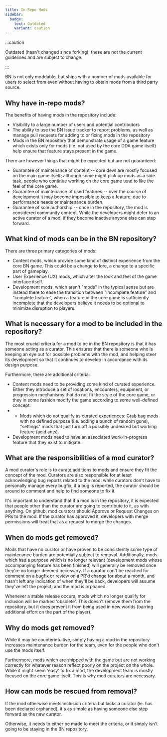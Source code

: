 ```yaml
---
title: In-Repo Mods
sidebar:
  badge:
    text: Outdated
    variant: caution
---
```


:::caution

Outdated (hasn't changed since forking), these are not the current guidelines and are subject to
change.

:::

BN is not only moddable, but ships with a number of mods available for users to select from even
without having to obtain mods from a third party source.

## Why have in-repo mods?

The benefits of having mods in the repository include:

- Visibility to a large number of users and potential contributors
- The ability to use the BN issue tracker to report problems, as well as manage pull requests for
  adding to or fixing mods in the repository
- Mods in the BN repository that demonstrate usage of a game feature which exists only for mods
  (i.e. not used by the core DDA game itself) help ensure that feature stays present in the game.

There are however things that might be expected but are not guaranteed:

- Guarantee of maintenance of content -- core devs are mostly focused on the main game itself;
  although some might pick up mods as a side task, people who continue working on the core game tend
  to like the feel of the core game.
- Guarantee of maintenance of used features -- over the course of development it may become
  impossible to keep a feature, due to performance needs or maintenance burden.
- Guarantee of sole authorship -- once in the repository, the mod is considered community content.
  While the developers might defer to an active curator of a mod, if they become inactive anyone
  else can step forward.

## What kind of mods can be in the BN repository?

There are three primary categories of mods:

- Content mods, which provide some kind of distinct experience from the core BN game. This could be
  a change to lore, a change to a specific part of gameplay.
- User Experience (UX) mods, which alter the look and feel of the game interface itself.
- Development mods, which aren't "mods" in the typical sense but are instead there to ease the
  transition between "incomplete feature" and "complete feature", when a feature in the core game is
  sufficiently incomplete that the developers believe it needs to be optional to minimize disruption
  to players.

## What is necessary for a mod to be included in the repository?

The most crucial criteria for a mod to be in the BN repository is that it has someone acting as a
curator. This ensures that there is someone who is keeping an eye out for possible problems with the
mod, and helping steer its development so that it continues to develop in accordance with its design
purpose.

Furthermore, there are additional criteria:

- Content mods need to be providing some kind of curated experience. Either they introduce a set of
  locations, encounters, equipment, or progression mechanisms that do not fit the style of the core
  game, or they in some fashion modify the game according to some well-defined concept.
-
  - Mods which do not qualify as curated experiences: Grab bag mods with no defined purpose (i.e.
    adding a bunch of random guns), "settings" mods that just turn off a possibly undesired but
    working feature (acid ants).
- Development mods need to have an associated work-in-progress feature that they exist to mitigate.

## What are the responsibilities of a mod curator?

A mod curator's role is to curate additions to mods and ensure they fit the concept of the mod.
Curators are also responsible for at least acknowledging bug reports related to the mod: while
curators don't have to personally manage every bugfix, if a bug is reported, the curator should be
around to comment and help to find someone to fix it.

It's important to understand that if a mod is in the repository, it is expected that people other
than the curator are going to contribute to it, as with anything. On github, mod curators should
Approve or Request Changes on PRs to the mod. If the curator has approved it, developers with merge
permissions will treat that as a request to merge the changes.

## When do mods get removed?

Mods that have no curator or have proven to be consistently some type of maintenance burden are
potentially subject to removal. Additionally, mods which had a purpose which is no longer relevant
(development mods whose accompanying feature has been finished) will generally be removed once
they're no longer deemed necessary. If a curator can't be reached for comment on a bugfix or review
on a PR'd change for about a month, and hasn't left any indication of when they'll be back,
developers will assume they've left the project, and the mod is orphaned.

Whenever a stable release occurs, mods which no longer qualify for inclusion will be marked
'obsolete'. This doesn't remove them from the repository, but it does prevent it from being used in
new worlds (barring additional effort on the part of the player).

## Why do mods get removed?

While it may be counterintuitive, simply having a mod in the repository increases maintenance burden
for the team, even for the people who don't use the mods itself.

Furthermore, mods which are shipped with the game but are not working correctly for whatever reason
reflect poorly on the project on the whole. While it might seem 'easy' to fix a mod, the development
team is mostly focused on the core game itself. This is why mod curators are necessary.

## How can mods be rescued from removal?

If the mod otherwise meets inclusion criteria but lacks a curator (ie. has been declared orphaned),
it's as simple as having someone else step forward as the new curator.

Otherwise, it needs to either be made to meet the criteria, or it simply isn't going to be staying
in the BN repository.
